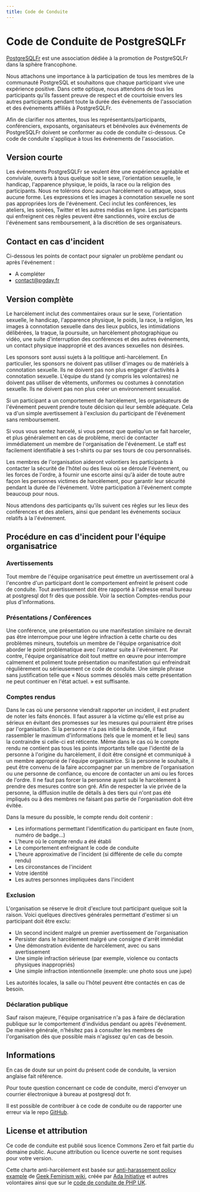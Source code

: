 ```yaml
---
title: Code de Conduite
---
```





# Code de Conduite de PostgreSQLFr

<p><a href="https://asso.postgresql.fr">PostgreSQLFr</a> est une association dédiée à la promotion de PostgreSQLFr dans la sphère francophone.</p>
<p>Nous attachons une importance à la participation de tous les membres de la communauté PostgreSQL et souhaitons que chaque participant vive une expérience positive. Dans cette optique, nous attendons de tous les participants qu'ils fassent preuve de respect et de courtoisie envers les autres participants pendant toute la durée des événements de l'association et des événements affiliés à PostgreSQLFr.</p>
<p>Afin de clarifier nos attentes, tous les représentants/participants, conférenciers, exposants, organisateurs et bénévoles aux événements de PostgreSQLFr doivent se conformer au code de conduite ci-dessous. Ce code de conduite s'applique à tous les événements de l'association.</p>

## Version courte

<p>Les événements PostgreSQLFr se veulent être une expérience agréable et conviviale, ouverts à tous quelque soit le sexe, l'orientation sexuelle, le handicap, l'apparence physique, le poids, la race ou la religion des participants. Nous ne tolérons donc aucun harcèlement ou attaque, sous aucune forme. Les expressions et les images à connotation sexuelle ne sont pas appropriées lors de l'événement. Ceci inclut les conférences, les ateliers, les soirées, Twitter et les autres médias en ligne. Les participants qui enfreignent ces règles peuvent être sanctionnés, voire exclus de l'événement sans remboursement, à la discrétion de ses organisateurs.</p>


## Contact en cas d'incident

Ci-dessous les points de contact pour signaler un problème pendant ou après l'événement :

* A compléter
* <contact@pgday.fr>


## Version complète

<p>Le harcèlement inclut des commentaires oraux sur le sexe, l'orientation sexuelle, le handicap, l'apparence physique, le poids, la race, la religion, les images à connotation sexuelle dans des lieux publics, les intimidations délibérées, la traque, la poursuite, un harcèlement photographique ou vidéo, une suite d'interruption des conférences et des autres événements, un contact physique inapproprié et des avances sexuelles non désirées.</p>
<p>Les sponsors sont aussi sujets à la politique anti-harcèlement. En particulier, les sponsors ne doivent pas utiliser d'images ou de matériels à connotation sexuelle. Ils ne doivent pas non plus engager d'activités à connotation sexuelle. L'équipe du stand (y compris les volontaires) ne doivent pas utiliser de vêtements, uniformes ou costumes à connotation sexuelle. Ils ne doivent pas non plus créer un environnement sexualisé.</p>
<p>Si un participant a un comportement de harcèlement, les organisateurs de l'événement peuvent prendre toute décision qui leur semble adéquate. Cela va d'un simple avertissement à l'exclusion du participant de l'événement sans remboursement.</p>
<p>Si vous vous sentez harcelé, si vous pensez que quelqu'un se fait harceler, et plus généralement en cas de problème, merci de contacter immédiatement un membre de l'organisation de l'événement. Le staff est facilement identifiable à ses t-shirts ou par ses tours de cou personnalisés.</p>
<p>Les membres de l'organisation aideront volontiers les participants à contacter la sécurité de l'hôtel ou des lieux où se déroule l'événement, ou les forces de l'ordre, à fournir une escorte ainsi qu'à aider de toute autre façon les personnes victimes de harcèlement, pour garantir leur sécurité pendant la durée de l'événement. Votre participation à l'événement compte beaucoup pour nous.</p>
<p>Nous attendons des participants qu'ils suivent ces règles sur les lieux des conférences et des ateliers, ainsi que pendant les événements sociaux relatifs à la l'événement.</p>
<h2 id="procédure-en-cas-dincident-pour-léquipe-organisatrice">Procédure en cas d'incident pour l'équipe organisatrice</h2>
<h3 id="avertissements">Avertissements</h3>
<p>Tout membre de l'équipe organisatrice peut émettre un avertissement oral à l'encontre d'un participant dont le comportement enfreint le présent code de conduite. Tout avertissement doit être rapporté à l'adresse email <script type="text/javascript">
<!--
h='&#112;&#x6f;&#x73;&#116;&#x67;&#114;&#x65;&#x73;&#x71;&#108;&#46;&#102;&#114;';a='&#64;';n='&#98;&#x75;&#114;&#x65;&#x61;&#x75;';e=n+a+h;
document.write('<a h'+'ref'+'="ma'+'ilto'+':'+e+'" clas'+'s="em' + 'ail">'+e+'<\/'+'a'+'>');
// -->
</script><noscript>&#98;&#x75;&#114;&#x65;&#x61;&#x75;&#32;&#x61;&#116;&#32;&#112;&#x6f;&#x73;&#116;&#x67;&#114;&#x65;&#x73;&#x71;&#108;&#32;&#100;&#x6f;&#116;&#32;&#102;&#114;</noscript> dès que possible. Voir la section Comptes-rendus pour plus d'informations.</p>
<h3 id="présentations-conférences">Présentations / Conférences</h3>
<p>Une conférence, une présentation ou une manifestation similaire ne devrait pas être interrompue pour une légère infraction à cette charte ou des problèmes mineurs, toutefois un membre de l'équipe organisatrice doit aborder le point problématique avec l'orateur suite à l'événement. Par contre, l'équipe organisatrice doit tout mettre en œuvre pour interrompre calmement et poliment toute présentation ou manifestation qui enfreindrait régulièrement ou sérieusement ce code de conduite. Une simple phrase sans justification telle que « Nous sommes désolés mais cette présentation ne peut continuer en l'état actuel. » est suffisante.</p>
<h3 id="comptes-rendus">Comptes rendus</h3>
<p>Dans le cas où une personne viendrait rapporter un incident, il est prudent de noter les faits énoncés. Il faut assurer à la victime qu'elle est prise au sérieux en évitant des promesses sur les mesures qui pourraient être prises par l'organisation. Si la personne n'a pas initié la demande, il faut rassembler le maximum d'informations (tels que le moment et le lieu) sans la contraindre si celle-ci est réticente. Même dans le cas où le compte rendu ne contient pas tous les points importants telle que l'identité de la personne à l'origine du harcèlement, il doit être consigné et communiqué à un membre approprié de l'équipe organisatrice. Si la personne le souhaite, il peut être convenu de la faire accompagner par un membre de l'organisation ou une personne de confiance, ou encore de contacter un ami ou les forces de l'ordre. Il ne faut pas forcer la personne ayant subi le harcèlement à prendre des mesures contre son gré. Afin de respecter la vie privée de la personne, la diffusion inutile de détails à des tiers qui n'ont pas été impliqués ou à des membres ne faisant pas partie de l'organisation doit être évitée.</p>
<p>Dans la mesure du possible, le compte rendu doit contenir :
  <ul>
<li>Les informations permettant l'identification du participant en faute (nom, numéro de badge…) </li>
<li>L'heure où le compte rendu a été établi </li>
<li>Le comportement enfreignant le code de conduite </li>
<li>L'heure approximative de l'incident (si différente de celle du compte rendu) </li>
<li>Les circonstances de l'incident </li>
<li>Votre identité </li>
<li>Les autres personnes impliquées dans l'incident</li>
 </ul></p>
<h3 id="exclusion">Exclusion</h3>
<p>L'organisation se réserve le droit d'exclure tout participant quelque soit la raison. Voici quelques directives générales permettant d'estimer si un participant doit être exclu:</p>
<ul>
<li>Un second incident malgré un premier avertissement de l'organisation</li>
<li>Persister dans le harcèlement malgré une consigne d'arrêt immédiat</li>
<li>Une démonstration évidente de harcèlement, avec ou sans avertissement</li>
<li>Une simple infraction sérieuse (par exemple, violence ou contacts physiques inappropriés)</li>
<li>Une simple infraction intentionnelle (exemple: une photo sous une jupe)</li>
</ul>
<p>Les autorités locales, la salle ou l'hôtel peuvent être contactés en cas de besoin.</p>
<h3 id="déclaration-publique">Déclaration publique</h3>
<p>Sauf raison majeure, l'équipe organisatrice n'a pas à faire de déclaration publique sur le comportement d'individus pendant ou après l'événement. De manière générale, n'hésitez pas à consulter les membres de l'organisation dès que possible mais n'agissez qu'en cas de besoin.</p>
<h2 id="informations">Informations</h2>
<p>En cas de doute sur un point du présent code de conduite, la version anglaise fait référence.</p>
<p>Pour toute question concernant ce code de conduite, merci d'envoyer un courrier électronique à <script type="text/javascript">
<!--
h='&#112;&#x6f;&#x73;&#116;&#x67;&#114;&#x65;&#x73;&#x71;&#108;&#46;&#102;&#114;';a='&#64;';n='&#98;&#x75;&#114;&#x65;&#x61;&#x75;';e=n+a+h;
document.write('<a h'+'ref'+'="ma'+'ilto'+':'+e+'" clas'+'s="em' + 'ail">'+e+'<\/'+'a'+'>');
// -->
</script><noscript>&#98;&#x75;&#114;&#x65;&#x61;&#x75;&#32;&#x61;&#116;&#32;&#112;&#x6f;&#x73;&#116;&#x67;&#114;&#x65;&#x73;&#x71;&#108;&#32;&#100;&#x6f;&#116;&#32;&#102;&#114;</noscript>.</p>
<p>Il est possible de contribuer à ce code de conduite ou de rapporter une erreur via le repo <a href="https://github.com/postgresqlfr/code-of-conduct">GitHub</a>.</p>
<h2 id="license-et-attribution">License et attribution</h2>
<p>Ce code de conduite est publié sous licence Commons Zero et fait partie du domaine public. Aucune attribution ou licence ouverte ne sont requises pour votre version.</p>
<p>Cette charte anti-harcèlement est basée sur <a href="http://geekfeminism.wikia.com/wiki/Conference_anti-harassment/Policy">anti-harassement policy example</a> de <a href="http://geekfeminism.wikia.com/wiki/Geek_Feminism_Wiki">Geek Feminism wiki</a>, créée par <a href="https://adainitiative.org/">Ada Initiative</a> et autres volontaires ainsi que sur le <a href="http://phpconference.co.uk/conduct/">code de conduite de PHP UK</a>.</p>


